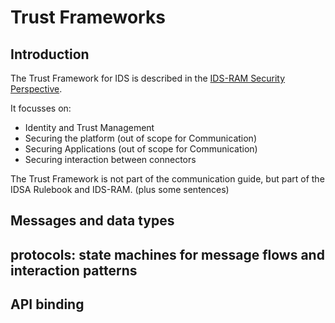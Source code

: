 # Trust Frameworks #

## Introduction ##

The Trust Framework for IDS is described in the [IDS-RAM Security Perspective](https://docs.internationaldataspaces.org/ids-ram-4/perspectives-of-the-reference-architecture-model/4_perspectives/4_1_security_perspective).

It focusses on:

- Identity and Trust Management
- Securing the platform (out of scope for Communication)
- Securing Applications (out of scope for Communication)
- Securing interaction between connectors

The Trust Framework is not part of the communication guide, but part of the IDSA Rulebook and IDS-RAM. (plus some sentences)

## Messages and data types ##

## protocols: state machines for message flows and interaction patterns ##


## API binding ##
